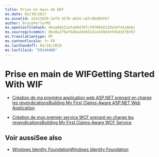 ```yaml
---
title: Prise en main de WIF
ms.date: 03/30/2017
ms.assetid: a3e13659-2efd-457b-ab54-c8fc0bd89f67
author: BrucePerlerMS
ms.openlocfilehash: 4baa8bb22afa99d787cf970942219144f41e0ebc
ms.sourcegitcommit: 0be8a279af6d8a43e03141e349d3efd5d35f8767
ms.translationtype: MT
ms.contentlocale: fr-FR
ms.lasthandoff: 04/18/2019
ms.locfileid: "59144480"
---
```

# <a name="getting-started-with-wif"></a><span data-ttu-id="3af38-102">Prise en main de WIF</span><span class="sxs-lookup"><span data-stu-id="3af38-102">Getting Started With WIF</span></span>
-   [<span data-ttu-id="3af38-103">Création de ma première application web ASP.NET prenant en charge les revendications</span><span class="sxs-lookup"><span data-stu-id="3af38-103">Building My First Claims-Aware ASP.NET Web Application</span></span>](../../../docs/framework/security/building-my-first-claims-aware-aspnet-web-app.md)  
  
-   [<span data-ttu-id="3af38-104">Création de mon premier service WCF prenant en charge les revendications</span><span class="sxs-lookup"><span data-stu-id="3af38-104">Building My First Claims-Aware WCF Service</span></span>](../../../docs/framework/security/building-my-first-claims-aware-wcf-service.md)  
  
## <a name="see-also"></a><span data-ttu-id="3af38-105">Voir aussi</span><span class="sxs-lookup"><span data-stu-id="3af38-105">See also</span></span>

- [<span data-ttu-id="3af38-106">Windows Identity Foundation</span><span class="sxs-lookup"><span data-stu-id="3af38-106">Windows Identity Foundation</span></span>](../../../docs/framework/security/index.md)
